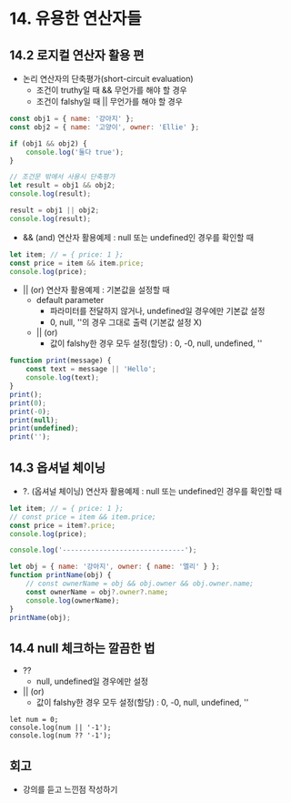 # 14. 유용한 연산자들

## 14.2 로지컬 연산자 활용 편

- 논리 연산자의 단축평가(short-circuit evaluation)
  - 조건이 truthy일 때 && 무언가를 해야 할 경우
  - 조건이 falshy일 때 || 무언가를 해야 할 경우

```javascript
const obj1 = { name: '강아지' };
const obj2 = { name: '고양이', owner: 'Ellie' };

if (obj1 && obj2) {
	console.log('둘다 true');
}

// 조건문 밖에서 사용시 단축평가
let result = obj1 && obj2;
console.log(result);

result = obj1 || obj2;
console.log(result);
```

- && (and) 연산자 활용예제 : null 또는 undefined인 경우를 확인할 때

```javascript
let item; // = { price: 1 };
const price = item && item.price;
console.log(price);
```

- || (or) 연산자 활용예제 : 기본값을 설정할 때
  - default parameter
    - 파라미터를 전달하지 않거나, undefined일 경우에만 기본값 설정
    - 0, null, ''의 경우 그대로 출력 (기본값 설정 X)
  - || (or)
    - 값이 falshy한 경우 모두 설정(할당) : 0, -0, null, undefined, ''

```javascript
function print(message) {
	const text = message || 'Hello';
	console.log(text);
}
print();
print(0);
print(-0);
print(null);
print(undefined);
print('');
```

## 14.3 옵셔널 체이닝

- ?. (옵셔널 체이닝) 연산자 활용예제 : null 또는 undefined인 경우를 확인할 때

```javascript
let item; // = { price: 1 };
// const price = item && item.price;
const price = item?.price;
console.log(price);

console.log('------------------------------');

let obj = { name: '강아지', owner: { name: '엘리' } };
function printName(obj) {
	// const ownerName = obj && obj.owner && obj.owner.name;
	const ownerName = obj?.owner?.name;
	console.log(ownerName);
}
printName(obj);
```

## 14.4 null 체크하는 깔끔한 법

- ??
  - null, undefined일 경우에만 설정
- || (or)
  - 값이 falshy한 경우 모두 설정(할당) : 0, -0, null, undefined, ''

```
let num = 0;
console.log(num || '-1');
console.log(num ?? '-1');
```

## 회고

- 강의를 듣고 느낀점 작성하기
